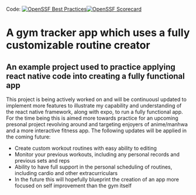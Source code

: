 Code: [![OpenSSF Best Practices](https://www.bestpractices.dev/projects/1/badge)](https://www.bestpractices.dev/projects/1)[![OpenSSF Scorecard](https://api.securityscorecards.dev/projects/github.com/{Fedmichard}/{gym_tracker}/badge)](https://securityscorecards.dev/viewer/?uri=github.com/{Fedmichard}/{gym_tracker})
# A gym tracker app which uses a fully customizable routine creator

## An example project used to practice applying react native code into creating a fully functional app

This project is being actively worked on and will be continuousl updated to implement more features to illustrate my capability and understanding of the react native framework, along with expo, to run a fully functional app. For the time being this is aimed more towards practice for an upcoming presonal project revolving around and targeting enjoyers of anime/manhwa and a more interactive fitness app. The following updates will be applied in the coming future:

* Create custom workout routines with easy ability to editing
* Monitor your previous workouts, including any personal records and previous sets and reps
* Ability to have full support in the personal scheduling of routines, including cardio and other extracurriculars
* In the future this will hopefully blueprint the creation of an app more focused on self improvement than the gym itself
